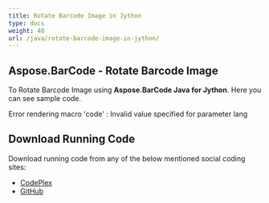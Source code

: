 ```yaml
---
title: Rotate Barcode Image in Jython
type: docs
weight: 40
url: /java/rotate-barcode-image-in-jython/
---
```


## **Aspose.BarCode - Rotate Barcode Image**
To Rotate Barcode Image using **Aspose.BarCode Java for Jython**. Here you can see sample code.

Error rendering macro 'code' : Invalid value specified for parameter lang
## **Download Running Code**
Download running code from any of the below mentioned social coding sites:

- [CodePlex](https://asposebarcodejavajython.codeplex.com/releases/view/621083)
- [GitHub](https://github.com/aspose-barcode/Aspose.BarCode-for-Java/releases/tag/Aspose.Barcode_Java_for_Jython-v1.0)
